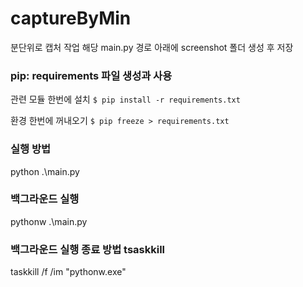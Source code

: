 # captureByMin

분단위로 캡처 작업 해당 main.py 경로 아래에 screenshot 폴더 생성 후 저장

### pip: requirements 파일 생성과 사용
관련 모듈 한번에 설치 `$ pip install -r requirements.txt`

환경 한번에 꺼내오기 `$ pip freeze > requirements.txt`

### 실행 방법
python .\main.py

### 백그라운드 실행
pythonw .\main.py

### 백그라운드 실행 종료 방법 tsaskkill
taskkill /f /im "pythonw.exe"


